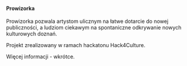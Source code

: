 #### Prowizorka
Prowizorka pozwala artystom ulicznym na łatwe dotarcie do nowej publiczności, a ludziom ciekawym na spontaniczne odkrywanie nowych kulturowych doznań. 

Projekt zrealizowany w ramach hackatonu Hack4Culture.

Więcej informacji - wkrótce.
